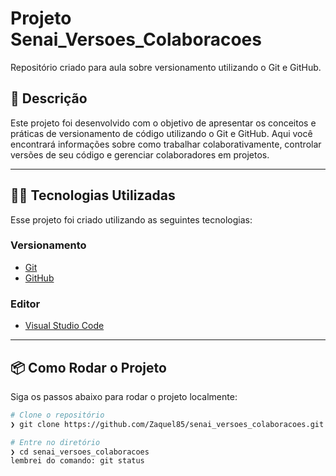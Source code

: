 # Projeto Senai_Versoes_Colaboracoes
Repositório criado para aula sobre versionamento utilizando o Git e GitHub.

## :rocket: Descrição
Este projeto foi desenvolvido com o objetivo de apresentar os conceitos e práticas de versionamento de código utilizando o Git e GitHub. Aqui você encontrará informações sobre como trabalhar colaborativamente, controlar versões de seu código e gerenciar colaboradores em projetos.

---

## 👨‍💻 Tecnologias Utilizadas
Esse projeto foi criado utilizando as seguintes tecnologias:

### Versionamento
- [Git](https://git-scm.com/)
- [GitHub](https://github.com/)

### Editor
- [Visual Studio Code](https://code.visualstudio.com/)

---

## 📦 Como Rodar o Projeto
Siga os passos abaixo para rodar o projeto localmente:

```bash
# Clone o repositório
❯ git clone https://github.com/Zaquel85/senai_versoes_colaboracoes.git

# Entre no diretório
❯ cd senai_versoes_colaboracoes
lembrei do comando: git status
